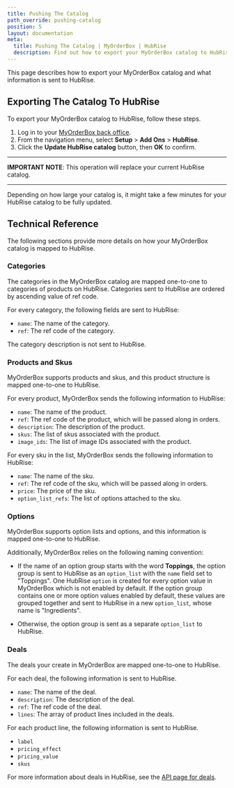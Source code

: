 ```yaml
---
title: Pushing The Catalog
path_override: pushing-catalog
position: 5
layout: documentation
meta:
  title: Pushing The Catalog | MyOrderBox | HubRise
  description: Find out how to export your MyOrderBox catalog to HubRise, how items and options are encoded, and which features are supported.
---
```


This page describes how to export your MyOrderBox catalog and what information is sent to HubRise.

## Exporting The Catalog To HubRise

To export your MyOrderBox catalog to HubRise, follow these steps.

1. Log in to your [MyOrderBox back office](https://go.myorderboxhq.com/).
1. From the navigation menu, select **Setup** > **Add Ons** > **HubRise**.
1. Click the **Update HubRise catalog** button, then **OK** to confirm.

---

**IMPORTANT NOTE**: This operation will replace your current HubRise catalog.

---

Depending on how large your catalog is, it might take a few minutes for your HubRise catalog to be fully updated.

## Technical Reference

The following sections provide more details on how your MyOrderBox catalog is mapped to HubRise.

### Categories

The categories in the MyOrderBox catalog are mapped one-to-one to categories of products on HubRise.
Categories sent to HubRise are ordered by ascending value of ref code.

For every category, the following fields are sent to HubRise:

- `name`: The name of the category.
- `ref`: The ref code of the category.

The category description is not sent to HubRise.

### Products and Skus

MyOrderBox supports products and skus, and this product structure is mapped one-to-one to HubRise.

For every product, MyOrderBox sends the following information to HubRise:

- `name`: The name of the product.
- `ref`: The ref code of the product, which will be passed along in orders.
- `description`: The description of the product.
- `skus`: The list of skus associated with the product.
- `image_ids`: The list of image IDs associated with the product.

For every sku in the list, MyOrderBox sends the following information to HubRise:

- `name`: The name of the sku.
- `ref`: The ref code of the sku, which will be passed along in orders.
- `price`: The price of the sku.
- `option_list_refs`: The list of options attached to the sku.

### Options

MyOrderBox supports option lists and options, and this information is mapped one-to-one to HubRise.

Additionally, MyOrderBox relies on the following naming convention:

- If the name of an option group starts with the word **Toppings**, the option group is sent to HubRise as an `option_list` with the `name` field set to "Toppings". One HubRise `option` is created for every option value in MyOrderBox which is not enabled by default. If the option group contains one or more option values enabled by default, these values are grouped together and sent to HubRise in a new `option_list`, whose name is "Ingredients".

- Otherwise, the option group is sent as a separate `option_list` to HubRise.

### Deals

The deals your create in MyOrderBox are mapped one-to-one to HubRise.

For each deal, the following information is sent to HubRise.

- `name`: The name of the deal.
- `description`: The description of the deal.
- `ref`: The ref code of the deal.
- `lines`: The array of product lines included in the deals.

For each product line, the following information is sent to HubRise.

- `label`
- `pricing_effect`
- `pricing_value`
- `skus`

For more information about deals in HubRise, see the [API page for deals](/developers/api/catalog-management#deal-in-catalog-upload).
